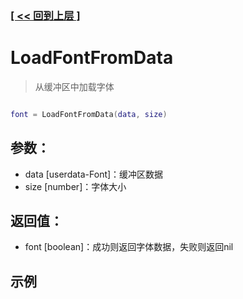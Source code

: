 ### [[ << 回到上层 ]](index.md)

# LoadFontFromData

> 从缓冲区中加载字体

```lua

font = LoadFontFromData(data, size)

```

## 参数：

+ data [userdata-Font]：缓冲区数据
+ size [number]：字体大小

## 返回值：

+ font [boolean]：成功则返回字体数据，失败则返回nil

## 示例

```lua

```